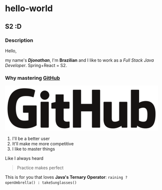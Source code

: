 # hello-world

## S2 :D

### Description

Hello,

my name's __*Djonathan*__, I'm __Brazilian__ and I like to work as a *Full Stack Java Developer*.
Spring+React = S2.

### Why mastering [GitHub](http://github.com)

![GitHub Logo](/Github.png)

1. I'll be a better user
1. It'll make me more competitive
1. I like to master things

Like I always heard
> Practice makes perfect

This is for you that loves __Java's Ternary Operator__: `raining ? openUmbrella() : takeSunglasses()`

